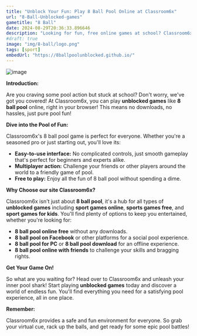 ```yaml
---
title: "Unblock Your Fun: Play 8 Ball Pool Online at Classroom6x"
url: "8-Ball-Unblocked-games"
gametitle: "8 Ball"
date: 2024-08-29T20:36:33.896646
description: "Looking for fun, free online games at school? Classroom6x is your go-to! Play unblocked 8 ball pool online, compete with friends, and enjoy hours of pool action – all without leaving your browser!"
#draft: true
image: "img/8-ball/logo.png"
tags: [sport]
embedUrl: "https://8ballpoolunblocked.github.io/"
---
```


![image](https://github.com/user-attachments/assets/47fa4b20-cc03-4983-b82a-926c3f4be8ea)

**Introduction:**

Are you craving some pool action but stuck at school?  Don't worry, we've got you covered! At Classroom6x, you can play **unblocked games** like **8 ball pool** online, right in your browser! This means no downloads, no hassles, just pure pool fun!

**Dive into the Pool of Fun:**

Classroom6x's 8 ball pool game is perfect for everyone.  Whether you're a seasoned pro or just starting out, you'll love its:

* **Easy-to-use interface:**  No complicated controls, just smooth gameplay that's perfect for beginners and experts alike.
* **Multiplayer action:** Challenge your friends or other players around the world to a friendly game of pool.
* **Free to play:** Enjoy all the fun of 8 ball pool without spending a dime.

**Why Choose our site Classroom6x?**

Classroom6x isn't just about **8 ball pool**, it's a hub for all types of **unblocked games** including **sport games online**, **sports games free**, and **sport games for kids**.  You'll find plenty of options to keep you entertained, whether you're looking for:

* **8 ball pool online free** without any downloads.
* **8 ball pool on Facebook** or other platforms for a social pool experience.
* **8 ball pool for PC** or **8 ball pool download** for an offline experience.
* **8 ball pool online with friends** to challenge your skills and bragging rights.

**Get Your Game On!**

So what are you waiting for?  Head over to Classroom6x and unleash your inner pool shark!  Start playing **unblocked games** today and discover a world of endless fun. You'll find everything you need for a satisfying pool experience, all in one place. 

**Remember:**

Classroom6x provides a safe and fun environment for everyone. So grab your virtual cue, rack up the balls, and get ready for some epic pool battles!

